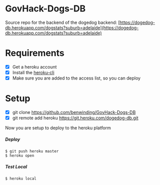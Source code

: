 # GovHack-Dogs-DB
Source repo for the backend of the dogedog backend: [https://dogedog-db.herokuapp.com/dogstats?suburb=adelaide](https://dogedog-db.herokuapp.com/dogstats?suburb=adelaide)

# Requirements
 - [x] Get a heroku account
 - [x] Install the [heroku-cli](https://devcenter.heroku.com/articles/heroku-cli#download-and-install)
 - [x] Make sure you are added to the access list, so you can deploy

# Setup
 - [x] git clone https://github.com/benwinding/GovHack-Dogs-DB
 - [x] git remote add heroku https://git.heroku.com/dogedog-db.git
 
Now you are setup to deploy to the heroku platform

##### Deploy
    $ git push heroku master
    $ heroku open
    
##### Test Local
    $ heroku local
    

